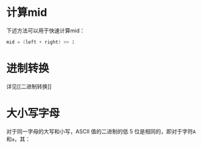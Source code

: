 
# 计算mid

下述方法可以用于快速计算mid：
```java
mid = (left + right) >> 1
```

# 进制转换

详见[[二进制转换]]

# 大小写字母

对于同一字母的大写和小写，ASCII 值的二进制的低 5 位是相同的，即对于字符`A`和`a`，其：
```java

```